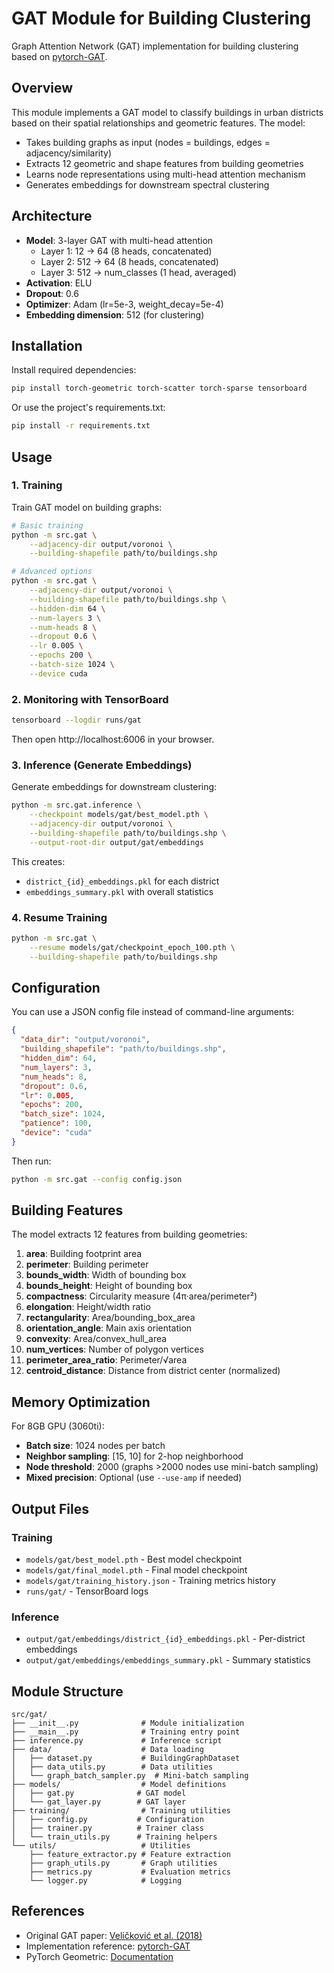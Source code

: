# GAT Module for Building Clustering

Graph Attention Network (GAT) implementation for building clustering based on [pytorch-GAT](https://github.com/gordicaleksa/pytorch-GAT).

## Overview

This module implements a GAT model to classify buildings in urban districts based on their spatial relationships and geometric features. The model:

- Takes building graphs as input (nodes = buildings, edges = adjacency/similarity)
- Extracts 12 geometric and shape features from building geometries
- Learns node representations using multi-head attention mechanism
- Generates embeddings for downstream spectral clustering

## Architecture

- **Model**: 3-layer GAT with multi-head attention
  - Layer 1: 12 → 64 (8 heads, concatenated)
  - Layer 2: 512 → 64 (8 heads, concatenated)
  - Layer 3: 512 → num_classes (1 head, averaged)
- **Activation**: ELU
- **Dropout**: 0.6
- **Optimizer**: Adam (lr=5e-3, weight_decay=5e-4)
- **Embedding dimension**: 512 (for clustering)

## Installation

Install required dependencies:

```bash
pip install torch-geometric torch-scatter torch-sparse tensorboard
```

Or use the project's requirements.txt:

```bash
pip install -r requirements.txt
```

## Usage

### 1. Training

Train GAT model on building graphs:

```bash
# Basic training
python -m src.gat \
    --adjacency-dir output/voronoi \
    --building-shapefile path/to/buildings.shp

# Advanced options
python -m src.gat \
    --adjacency-dir output/voronoi \
    --building-shapefile path/to/buildings.shp \
    --hidden-dim 64 \
    --num-layers 3 \
    --num-heads 8 \
    --dropout 0.6 \
    --lr 0.005 \
    --epochs 200 \
    --batch-size 1024 \
    --device cuda
```

### 2. Monitoring with TensorBoard

```bash
tensorboard --logdir runs/gat
```

Then open http://localhost:6006 in your browser.

### 3. Inference (Generate Embeddings)

Generate embeddings for downstream clustering:

```bash
python -m src.gat.inference \
    --checkpoint models/gat/best_model.pth \
    --adjacency-dir output/voronoi \
    --building-shapefile path/to/buildings.shp \
    --output-root-dir output/gat/embeddings
```

This creates:
- `district_{id}_embeddings.pkl` for each district
- `embeddings_summary.pkl` with overall statistics

### 4. Resume Training

```bash
python -m src.gat \
    --resume models/gat/checkpoint_epoch_100.pth \
    --building-shapefile path/to/buildings.shp
```

## Configuration

You can use a JSON config file instead of command-line arguments:

```json
{
  "data_dir": "output/voronoi",
  "building_shapefile": "path/to/buildings.shp",
  "hidden_dim": 64,
  "num_layers": 3,
  "num_heads": 8,
  "dropout": 0.6,
  "lr": 0.005,
  "epochs": 200,
  "batch_size": 1024,
  "patience": 100,
  "device": "cuda"
}
```

Then run:

```bash
python -m src.gat --config config.json
```

## Building Features

The model extracts 12 features from building geometries:

1. **area**: Building footprint area
2. **perimeter**: Building perimeter
3. **bounds_width**: Width of bounding box
4. **bounds_height**: Height of bounding box
5. **compactness**: Circularity measure (4π·area/perimeter²)
6. **elongation**: Height/width ratio
7. **rectangularity**: Area/bounding_box_area
8. **orientation_angle**: Main axis orientation
9. **convexity**: Area/convex_hull_area
10. **num_vertices**: Number of polygon vertices
11. **perimeter_area_ratio**: Perimeter/√area
12. **centroid_distance**: Distance from district center (normalized)

## Memory Optimization

For 8GB GPU (3060ti):

- **Batch size**: 1024 nodes per batch
- **Neighbor sampling**: [15, 10] for 2-hop neighborhood
- **Node threshold**: 2000 (graphs >2000 nodes use mini-batch sampling)
- **Mixed precision**: Optional (use `--use-amp` if needed)

## Output Files

### Training
- `models/gat/best_model.pth` - Best model checkpoint
- `models/gat/final_model.pth` - Final model checkpoint
- `models/gat/training_history.json` - Training metrics history
- `runs/gat/` - TensorBoard logs

### Inference
- `output/gat/embeddings/district_{id}_embeddings.pkl` - Per-district embeddings
- `output/gat/embeddings/embeddings_summary.pkl` - Summary statistics

## Module Structure

```
src/gat/
├── __init__.py              # Module initialization
├── __main__.py              # Training entry point
├── inference.py             # Inference script
├── data/                    # Data loading
│   ├── dataset.py           # BuildingGraphDataset
│   ├── data_utils.py        # Data utilities
│   └── graph_batch_sampler.py  # Mini-batch sampling
├── models/                  # Model definitions
│   ├── gat.py              # GAT model
│   └── gat_layer.py        # GAT layer
├── training/                # Training utilities
│   ├── config.py           # Configuration
│   ├── trainer.py          # Trainer class
│   └── train_utils.py      # Training helpers
└── utils/                   # Utilities
    ├── feature_extractor.py # Feature extraction
    ├── graph_utils.py       # Graph utilities
    ├── metrics.py           # Evaluation metrics
    └── logger.py            # Logging
```

## References

- Original GAT paper: [Veličković et al. (2018)](https://arxiv.org/abs/1710.10903)
- Implementation reference: [pytorch-GAT](https://github.com/gordicaleksa/pytorch-GAT)
- PyTorch Geometric: [Documentation](https://pytorch-geometric.readthedocs.io/)

